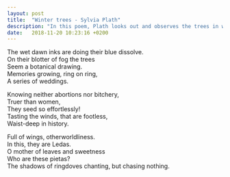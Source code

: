 ```yaml
---
layout: post
title:  "Winter trees - Sylvia Plath"
description: "In this poem, Plath looks out and observes the trees in winter, envying their uncomplicated lives (especially their sex lives: ‘abortions’ and ‘bitchery’ are unknown to them, and they reproduce with ease) and yet finding no comfort or relief from her own troubled life by watching them"
date:   2018-11-20 10:23:16 +0200
---
```


The wet dawn inks are doing their blue dissolve.  
On their blotter of fog the trees  
Seem a botanical drawing.  
Memories growing, ring on ring,  
A series of weddings.  

Knowing neither abortions nor bitchery,  
Truer than women,  
They seed so effortlessly!  
Tasting the winds, that are footless,  
Waist-deep in history.  

Full of wings, otherworldliness.  
In this, they are Ledas.  
O mother of leaves and sweetness  
Who are these pietas?  
The shadows of ringdoves chanting, but chasing nothing.  